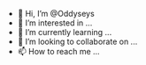 - 👋 Hi, I’m @Oddyseys
- 👀 I’m interested in ...
- 🌱 I’m currently learning ...
- 💞️ I’m looking to collaborate on ...
- 📫 How to reach me ...

<!---
Oddyseys/Oddyseys is a ✨ special ✨ repository because its `README.md` (this file) appears on your GitHub profile.
You can click the Preview link to take a look at your changes.
--->
